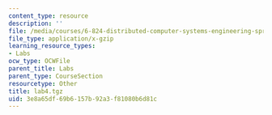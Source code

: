 ```yaml
---
content_type: resource
description: ''
file: /media/courses/6-824-distributed-computer-systems-engineering-spring-2006/3e8a65df69b6157b92a3f81080b6d81c_lab4.tgz
file_type: application/x-gzip
learning_resource_types:
- Labs
ocw_type: OCWFile
parent_title: Labs
parent_type: CourseSection
resourcetype: Other
title: lab4.tgz
uid: 3e8a65df-69b6-157b-92a3-f81080b6d81c
---
```


